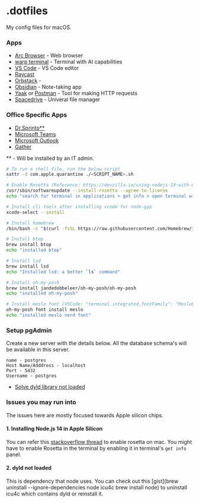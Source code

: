 # .dotfiles

My config files for macOS.

### Apps

- [Arc Browser](https://arc.net/) - Web browser
- [warp terminal](https://www.warp.dev/) - Terminal with AI capabilities
- [VS Code](https://code.visualstudio.com/download) - VS Code editor
- [Raycast](https://www.raycast.com/)
- [Orbstack](https://orbstack.dev/) - 
- [Obsidian](https://obsidian.md/download) - Note-taking app
- [Yaak](https://yaak.app/) or [Postman](https://www.postman.com/) - Tool for making HTTP requests
- [Spacedrive](https://www.spacedrive.com/) - Univeral file manager


### Office Specific Apps

- [Dr.Sprinto**](https://sprinto.com/) 
- [Microsoft Teams](https://www.microsoft.com/en-in/microsoft-teams/download-app)
- [Microsoft Outlook](https://outlook.office.com)
- [Gather](https://app.gather.town/app)

** - Will be installed by an IT admin.

```sh
# To run a shell file, run the below script
xattr -d com.apple.quarantine ./<SCRIPT_NAME>.sh

# Enable Rosetta (Reference: https://devzilla.io/using-nodejs-14-with-mac-silicon-m1)
/usr/sbin/softwareupdate --install-rosetta --agree-to-license
echo "search for terminal in applications > get info > open terminal with Rosetta"

# Install cli tools after installing xcode for node-gyp
xcode-select --install

# Install homebrew
/bin/bash -c "$(curl -fsSL https://raw.githubusercontent.com/Homebrew/install/HEAD/install.sh)"

# Install btop
brew install btop
echo "installed btop"

# Install lsd
brew install lsd
echo "Installed lsd: a better `ls` command"

# Install oh-my-posh
brew install jandedobbeleer/oh-my-posh/oh-my-posh
echo "installed oh-my-posh"

# Install meslo font (VSCode: "terminal.integrated.fontFamily": "MesloLGM Nerd Font")
oh-my-posh font install meslo
echo "installed meslo nerd font"
```

### Setup pgAdmin

Create a new server with the details below. All the database schema's will be available in this server.
```
name - postgres
Host Name/Adddress - localhost
Port - 5432
Username - postgres
```

- [Solve dyld library not loaded](https://gist.github.com/berkedel/d1fc6d13651c16002f64653096d1fded)

### Issues you may run into

The issues here are mostly focused towards Apple silicon chips.

#### 1. Installing Node.js 14 in Apple Silicon

You can refer this [stackoverflow thread](https://stackoverflow.com/questions/65342769/install-node-on-m1-mac) to enable rosetta on mac.
You might have to enable Rosetta in the terminal by enabling it in terminal's `get info` panel.

#### 2. dyld <version> not loaded
This is dependency that node uses. You can check out this [gist](brew uninstall --ignore-dependencies node icu4c
brew install node) to uninstall icu4c which contains dyld or reinstall it.
